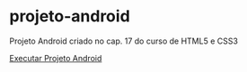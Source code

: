 # projeto-android
 Projeto Android criado no cap. 17 do curso de HTML5 e CSS3

<a href="https://viniciusgons.github.io/projeto-android/" target="_blank" rel="external">Executar Projeto Android</a>